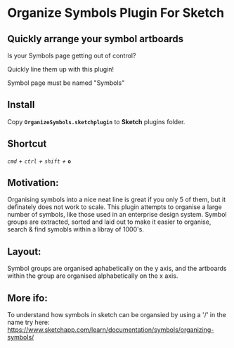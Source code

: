 Organize Symbols Plugin For Sketch
==================================

## Quickly arrange your symbol artboards

Is your Symbols page getting out of control?

Quickly line them up with this plugin!

Symbol page must be named "Symbols"


## Install

Copy **`OrganizeSymbols.sketchplugin`** to **Sketch** plugins folder.


## Shortcut

*`cmd` + `ctrl` + `shift` +* **`o`**

## Motivation:
Organising symbols into a nice neat line is great if you only 5 of them, but it definately does not work to scale. This plugin attempts to organise a large number of symbols, like those used in an enterprise design system. Symbol groups are extracted, sorted and laid out to make it easier to organise, search & find symobls within a libray of 1000's.

## Layout:
Symbol groups are organised aphabetically on the y axis, and the artboards within the group are organised alphabetically on the x axis.

## More ifo:
To understand how symbols in sketch can be organsied by using a '/' in the name try here:  
https://www.sketchapp.com/learn/documentation/symbols/organizing-symbols/
